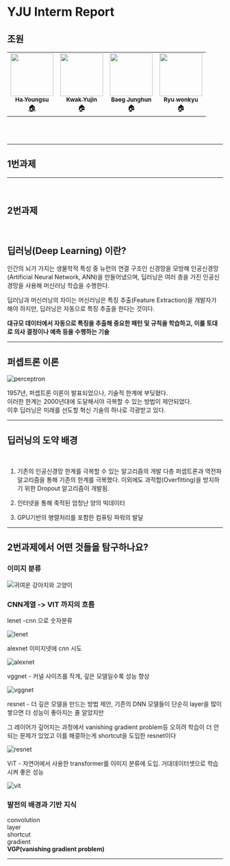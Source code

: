 # YJU Interm Report

## 조원

<table>
  <tr> 
    <td align="center"><a href=https://github.com/Hannah0su><img src="https://user-images.githubusercontent.com/102000749/165738552-60e1eac0-3c50-4568-ae38-767c44b3b018.jpg" width="100px;" alt=""/><br /><sub><b>Ha Youngsu</b></sub></a><br /><a href="https://hannah0su.github.io/" title="Code">🏠</a>
    </td>
    <td align="center"><a href=https://github.com/ooyniz><img src="https://user-images.githubusercontent.com/83005178/166416247-3908c2e9-ed1c-4e44-aa6a-68f3db0f45db.png" width="100px;" alt=""/><br /><sub><b>Kwak Yujin</b></sub></a><br />🏠
    </td>
    <td align="center"><a href=https://github.com/baegjhoon><img src="https://user-images.githubusercontent.com/102000749/165739357-9ea66cf1-8a6e-4b9a-bf77-0a8c9e1a465a.png" width="100px;" alt=""/><br /><sub><b>Baeg Junghun</b></sub></a><br />🏠
    </td>
    <td align="center"><a href=https://github.com/sila0319><img src="https://user-images.githubusercontent.com/102000749/165739259-24741b3b-92d2-49df-8496-7dab8f58bd97.png" width="100px;" alt=""/><br /><sub><b>Ryu wonkyu</b></sub></a><br />🏠
    </td>
  </tr>
</table>

<br>
<br>

---

## 1번과제 

---
<br>

## 2번과제 

<br>

## 딥러닝(Deep Learning) 이란?

인간의 뇌가 가지는 생물학적 특성 중 뉴런의 연결 구조인 신경망을 모방해 인공신경망(Artificial Neural Network, ANN)을 만들어냈으며, 딥러닝은 여러 층을 가진 인공신경망을 사용해 머신러닝 학습을 수행한다.

딥러닝과 머신러닝의 차이는 머신러닝은 특징 추출(Feature Extraction)을 개발자가 해야 하지만, 딥러닝은 자동으로 특징 추출을 한다는 것이다. 

**대규모 데이터에서 자동으로 특징을 추출해 중요한 패턴 및 규칙을 학습하고, 이를 토대로 의사 결정이나 예측 등을 수행하는 기술**


---

## 퍼셉트론 이론

![perceptron](https://user-images.githubusercontent.com/83005178/166610052-fef66184-5cae-49ec-9fce-086e46a4f0b0.png)

1957년, 퍼셉트론 이론이 발표되었으나, 기술적 한계에 부딪혔다.  
이러한 한계는 2000년대에 도달해서야 극복할 수 있는 방법이 제안되었다.  
이후 딥러닝은 미래를 선도할 혁신 기술의 하나로 각광받고 있다.  

---

## 딥러닝의 도약 배경

<br>

1. 기존의 인공신경망 한계를 극복할 수 있는 알고리즘의 개발
다층 퍼셉트론과 역전파 알고리즘을 통해 기존의 한계를 극복했다. 이외에도 과적합(Overfitting)을 방지하기 위한 Dropout 알고리즘이 개발됨.

2. 인터넷을 통해 축적된 엄청난 양의 빅데이터
3. GPU기반의 병렬처리를 포함한 컴퓨팅 파워의 발달  

---

## 2번과제에서 어떤 것들을 탐구하나요?

### 이미지 분류

![귀여운 강아지와 고양이](https://user-images.githubusercontent.com/83005178/166610083-91454044-91dc-4ab2-bfb9-ffa4b517d7e2.jpg)

### CNN계열 -> VIT 까지의 흐름

lenet -cnn 으로 숫자분류

![lenet](https://user-images.githubusercontent.com/83005178/166613918-ff64d687-0d3f-4aaa-9908-ff478f1ef3c4.jpg)

alexnet 이미지넷에 cnn 시도

![alexnet](https://user-images.githubusercontent.com/83005178/166613947-98361f5b-f1d1-40e6-92d0-5706cd9a0d65.png)

vggnet - 커널 사이즈를 작게, 깊은 모델일수록 성능 향상

![vggnet](https://user-images.githubusercontent.com/83005178/166614031-5e8038cc-3ba1-43cb-86a4-ed329ac8544e.png)


resnet - 더 깊은 모델을 만드는 방법 제안, 기존의 DNN 모델들이 단순히 layer을 많이 쌓으면 더 성능이 좋아지는 줄 알았지만

그 레이어가 깊어지는 과정에서 vanishing gradient problem등 오히려 학습이 더 안되는 문제가 있었고 이를 해결하는게 shortcut을 도입한 resnet이다

![resnet](https://user-images.githubusercontent.com/83005178/166614084-cd2e9f24-d260-415d-b96d-ef867d9b5510.jpg)

ViT - 자연어에서 사용한 transformer를 이미지 분류에 도입. 거대데이터셋으로 학습시켜 좋은 성능

![vit](https://user-images.githubusercontent.com/83005178/166614403-ae716878-6744-4f5f-9dd5-c35fc1400174.png)


### 발전의 배경과 기반 지식

convolution  
layer  
shortcut  
gradient  
**VGP(vanishing gradient problem)**  

---


